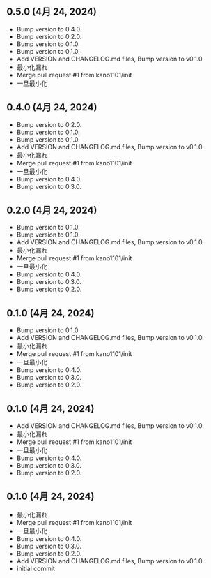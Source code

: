 ## 0.5.0 (4月 24, 2024)
  - Bump version to 0.4.0.
  - Bump version to 0.2.0.
  - Bump version to 0.1.0.
  - Bump version to 0.1.0.
  - Add VERSION and CHANGELOG.md files, Bump version to v0.1.0.
  - 最小化漏れ
  - Merge pull request #1 from kano1101/init
  - 一旦最小化

## 0.4.0 (4月 24, 2024)
  - Bump version to 0.2.0.
  - Bump version to 0.1.0.
  - Bump version to 0.1.0.
  - Add VERSION and CHANGELOG.md files, Bump version to v0.1.0.
  - 最小化漏れ
  - Merge pull request #1 from kano1101/init
  - 一旦最小化
  - Bump version to 0.4.0.
  - Bump version to 0.3.0.

## 0.2.0 (4月 24, 2024)
  - Bump version to 0.1.0.
  - Bump version to 0.1.0.
  - Add VERSION and CHANGELOG.md files, Bump version to v0.1.0.
  - 最小化漏れ
  - Merge pull request #1 from kano1101/init
  - 一旦最小化
  - Bump version to 0.4.0.
  - Bump version to 0.3.0.
  - Bump version to 0.2.0.

## 0.1.0 (4月 24, 2024)
  - Bump version to 0.1.0.
  - Add VERSION and CHANGELOG.md files, Bump version to v0.1.0.
  - 最小化漏れ
  - Merge pull request #1 from kano1101/init
  - 一旦最小化
  - Bump version to 0.4.0.
  - Bump version to 0.3.0.
  - Bump version to 0.2.0.

## 0.1.0 (4月 24, 2024)
  - Add VERSION and CHANGELOG.md files, Bump version to v0.1.0.
  - 最小化漏れ
  - Merge pull request #1 from kano1101/init
  - 一旦最小化
  - Bump version to 0.4.0.
  - Bump version to 0.3.0.
  - Bump version to 0.2.0.

## 0.1.0 (4月 24, 2024)
  - 最小化漏れ
  - Merge pull request #1 from kano1101/init
  - 一旦最小化
  - Bump version to 0.4.0.
  - Bump version to 0.3.0.
  - Bump version to 0.2.0.
  - Add VERSION and CHANGELOG.md files, Bump version to v0.1.0.
  - initial commit

